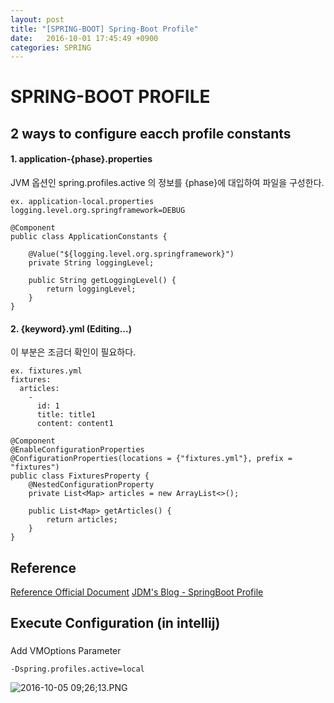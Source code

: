 ```yaml
---
layout: post
title: "[SPRING-BOOT] Spring-Boot Profile"
date:   2016-10-01 17:45:49 +0900
categories: SPRING 
---
```


# SPRING-BOOT PROFILE

## 2 ways to configure eacch profile constants

#### 1. application-{phase}.properties
JVM 옵션인 spring.profiles.active 의 정보를 {phase}에 대입하여 파일을 구성한다.

~~~
ex. application-local.properties
logging.level.org.springframework=DEBUG
~~~

~~~
@Component
public class ApplicationConstants {

    @Value("${logging.level.org.springframework}")
    private String loggingLevel;

    public String getLoggingLevel() {
        return loggingLevel;
    }
}
~~~

#### 2. {keyword}.yml (Editing...)
이 부분은 조금더 확인이 필요하다.

~~~
ex. fixtures.yml
fixtures:
  articles:
    -
      id: 1
      title: title1
      content: content1
~~~

~~~
@Component
@EnableConfigurationProperties
@ConfigurationProperties(locations = {"fixtures.yml"}, prefix = "fixtures")
public class FixturesProperty {
    @NestedConfigurationProperty
    private List<Map> articles = new ArrayList<>();

    public List<Map> getArticles() {
        return articles;
    }
}
~~~


## Reference
[Reference Official Document](http://docs.spring.io/spring-boot/docs/current/reference/html/boot-features-profiles.html)
[JDM's Blog - SpringBoot Profile](http://jdm.kr/blog/200) 

## Execute Configuration (in intellij)

### 
Add VMOptions Parameter
~~~
-Dspring.profiles.active=local
~~~

![2016-10-05 09;26;13.PNG](https://s3-ap-northeast-1.amazonaws.com/torchpad-production/wikis/5790/m1MNdCh1R3iTmUY7POZV_2016-10-05%2009;26;13.PNG)
